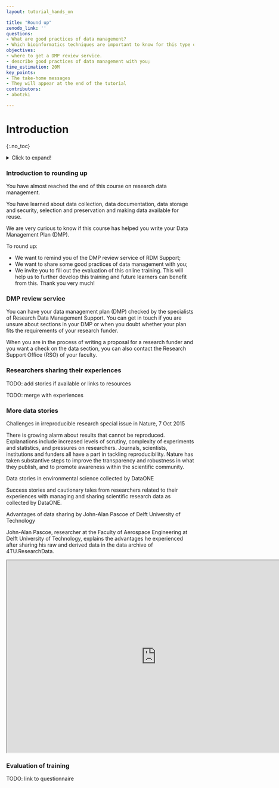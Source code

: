 ```yaml
---
layout: tutorial_hands_on

title: "Round up" 
zenodo_link: ''
questions:
- What are good practices of data management?
- Which bioinformatics techniques are important to know for this type of data?
objectives:
- where to get a DMP review service.
- describe good practices of data management with you;
time_estimation: 20M
key_points:
- The take-home messages
- They will appear at the end of the tutorial
contributors:
- abotzki 

---
```


# Introduction
{:.no_toc}

<!-- This is a comment. -->

<details>
  <summary>Click to expand!</summary>

*Heading*
1. A
2. list
   * With some
   * Sub bullets

![seqselector.png](../../images/Seqselector.png "Seqselector.png")
</details>

### Introduction to rounding up

You have almost reached the end of this course on research data management.

You have learned about data collection, data documentation, data storage and security, selection and preservation and making data available for reuse.

We are very curious to know if this course has helped you write your Data Management Plan (DMP).

To round up:

* We want to remind you of the DMP review service of RDM Support;
* We want to share some good practices of data management with you;
* We invite you to fill out the evaluation of this online training. This will help us to further develop this training and future learners can benefit from this. Thank you very much!

### DMP review service

You can have your data management plan (DMP) checked by the specialists of Research Data Management Support. You can get in touch if you are unsure about sections in your DMP or when you doubt whether your plan fits the requirements of your research funder.

When you are in the process of writing a proposal for a research funder and you want a check on the data section, you can also contact the Research Support Office (RSO) of your faculty.

### Researchers sharing their experiences

TODO: add stories if available or links to resources

TODO: merge with experiences

### More data stories

Challenges in irreproducible research
special issue in Nature, 7 Oct 2015

There is growing alarm about results that cannot be reproduced.  Explanations include increased levels of scrutiny, complexity of experiments and statistics, and pressures on researchers. Journals, scientists, institutions and funders all have a part in tackling reproducibility. Nature has taken substantive steps to improve the transparency and robustness in what they publish, and to promote awareness within the scientific community.

Data stories in environmental science
collected by DataONE

Success stories and cautionary tales from researchers related to their experiences with managing and sharing scientific research data as collected by DataONE.

Advantages of data sharing
by John-Alan Pascoe of Delft University of Technology

John-Alan Pascoe, researcher at the Faculty of Aerospace Engineering at Delft University of Technology, explains the advantages he experienced after sharing his raw and derived data in the data archive of 4TU.ResearchData.


<iframe src="https://www.youtube.com/embed/Q7vC0v988R4" allowfullscreen="" allow="accelerometer; autoplay; encrypted-media; gyroscope; picture-in-picture" height="515px" style="display: inline-block;" width="800px" title=""></iframe>

### Evaluation of training

TODO: link to questionnaire

